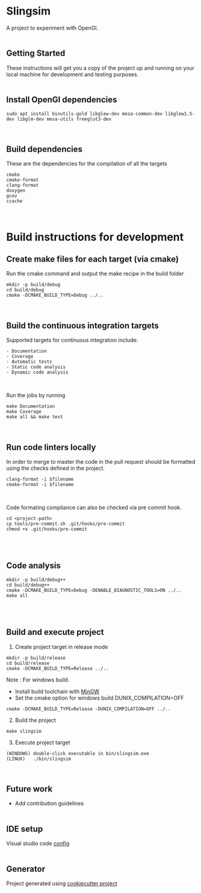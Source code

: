 # Slingsim
A project to experiment with OpenGl.<br/><br/>

## Getting Started
These instructions will get you a copy of the project up and running on your local machine for development and testing purposes.<br/><br/>

## Install OpenGl dependencies
```
sudo apt install binutils-gold libglew-dev mesa-common-dev libglew1.5-dev libglm-dev mesa-utils freeglut3-dev
```
<br/>

## Build dependencies
These are the dependencies for the compilation of all the targets
```
cmake
cmake-format
clang-format
doxygen
gcov
ccache
```
<br/>

# Build instructions for development
## Create make files for each target (via cmake)
Run the cmake command and output the make recipe in the build folder
```
mkdir -p build/debug
cd build/debug
cmake -DCMAKE_BUILD_TYPE=Debug ../..
```
<br/>

## Build the continuous integration targets
Supported targets for continuous integration include:

    - Documentation
    - Coverage
    - Automatic tests
    - Static code analysis
    - Dynamic code analysis
<br/>

Run the jobs by running
```
make Documentation
make Coverage
make all && make test
```
<br/>

## Run code linters locally 
In order to merge to master the code in the pull request should be formatted using the checks defined in the project.
```
clang-format -i $filename
cmake-format -i $filename
```
<br/>

Code formating compliance can also be checked via pre commit hook.
```
cd <project-path>
cp tools/pre-commit.sh .git/hooks/pre-commit
chmod +x .git/hooks/pre-commit
```
<br/><br/>

## Code analysis
```
mkdir -p build/debug++
cd build/debug++
cmake -DCMAKE_BUILD_TYPE=Debug -DENABLE_DIAGNOSTIC_TOOLS=ON ../..
make all
```
<br/><br/>

## Build and execute project

1. Create project target in release mode
```
mkdir -p build/release
cd build/release
cmake -DCMAKE_BUILD_TYPE=Release ../..
```
Note : For windows build.
 - Install build toolchain with [MinGW](http://www.mingw.org/wiki/getting_started)
 - Set the cmake option for windows build DUNIX_COMPILATION=OFF
```
cmake -DCMAKE_BUILD_TYPE=Release -DUNIX_COMPILATION=OFF ../..
```

2. Build the project
```
make slingsim
```

3. Execute project target
```
(WINDOWS) double-click executable in bin/slingsim.exe
(LINUX)   ./bin/slingsim
```
<br/>

## Future work
- Add contribution guidelines
<br/><br/>

## IDE setup
Visual studio code [config](https://github.com/nolasconapoleao/.vscode)
<br/><br/>

## Generator
Project generated using [cookiecutter project](https://github.com/nolasconapoleao/cookiecutter-template)
